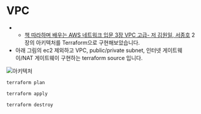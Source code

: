 # VPC

- - [책 따라하며 배우는 AWS 네트워크 입문 3장 VPC 고급- 저 김원일, 서종호](http://www.yes24.com/Product/Goods/93887402) 2장의 아키텍처를 Terraform으로 구현해보았습니다.
- 아래 그림의 ec2 제외하고 VPC, public/private subnet, 인터넷 게이트웨이/NAT 게이트웨이 구현하는 terraform source 입니다.

![아키텍처](https://i.imgur.com/dR2J1lJ.jpg)

```bash
terraform plan

terraform apply

terraform destroy
```